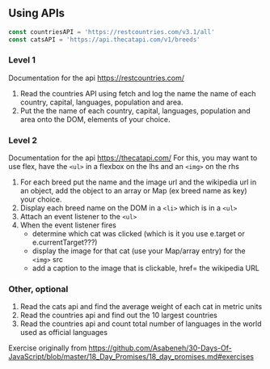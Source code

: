 ## Using APIs
```js
const countriesAPI = 'https://restcountries.com/v3.1/all'
const catsAPI = 'https://api.thecatapi.com/v1/breeds'
```

### Level 1
Documentation for the api https://restcountries.com/
1. Read the countries API using fetch and log the name the name of each country, capital, languages, population and area.  
2. Put the the name of each country, capital, languages, population and area onto the DOM, elements of your choice.

### Level 2
Documentation for the api https://thecatapi.com/ 
For this, you may want to use flex,  have the `<ul>` in a flexbox on the lhs and an `<img>` on the rhs
1. For each breed put the name and the image url and the wikipedia url in an object, add the object to an array or Map (ex breed name as key) your choice.
2. Display each breed name on the DOM in a `<li>` which is in a `<ul>` 
3. Attach an event listener to the `<ul>` 
4. When the event listener fires 
   * determine which cat was clicked (which is it you use e.target or e.currentTarget???)
   * display the image for that cat (use your Map/array entry) for the `<img>` src
   * add a caption to the image that is clickable, href= the wikipedia URL

### Other, optional
1. Read the cats api and find the average weight of each cat in metric units
2. Read the countries api and find out the 10 largest countries
3. Read the countries api and count total number of languages in the world used as official languages

Exercise originally from   https://github.com/Asabeneh/30-Days-Of-JavaScript/blob/master/18_Day_Promises/18_day_promises.md#exercises  
